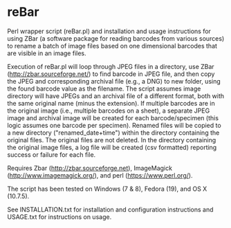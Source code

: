 # reBar
Perl wrapper script (reBar.pl) and installation and usage instructions for using ZBar (a software package for reading barcodes from various sources) to rename a batch of image files based on one dimensional barcodes that are visible in an image files.

Execution of reBar.pl will loop through JPEG files in a directory, use ZBar (http://zbar.sourceforge.net/) to find barcode in JPEG file, and then copy the JPEG and corresponding archival file (e.g., a DNG) to new folder, using the found barcode value as the filename. The script assumes image directory will have JPEGs and an archival file of a different format, both with the same original name (minus the extension). If multiple barcodes are in the original image (i.e., multiple barcodes on a sheet), a separate JPEG image and archival image will be created for each barcode/specimen (this logic assumes one barcode per specimen). Renamed files will be copied to a new directory ("renamed_date+time") within the directory containing the original files. The original files are not deleted. In the directory containing the original image files, a log file will be created (csv formatted) reporting success or failure for each file.

Requires Zbar (http://zbar.sourceforge.net), ImageMagick (http://www.imagemagick.org/), and perl (https://www.perl.org/).

The script has been tested on Windows (7 & 8), Fedora (19), and OS X (10.7.5).

See INSTALLATION.txt for installation and configuration instructions and USAGE.txt for instructions on usage.
